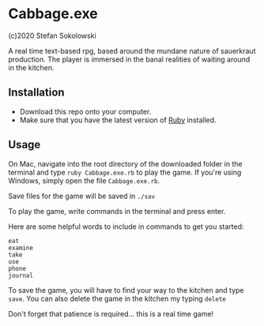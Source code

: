 # Cabbage.exe
(c)2020 Stefan Sokolowski

A real time text-based rpg, based around the mundane nature of sauerkraut production. The player is immersed in the banal realities of waiting around in the kitchen.

## Installation
- Download this repo onto your computer.
- Make sure that you have the latest version of <a href="https://www.ruby-lang.org/en/documentation/installation/">Ruby</a> installed.

## Usage
On Mac, navigate into the root directory of the downloaded folder in the terminal and type ```ruby Cabbage.exe.rb``` to play the game. If you're using Windows, simply open the file ```Cabbage.exe.rb```. 

Save files for the game will be saved in ```./sav```

To play the game, write commands in the terminal and press enter.

Here are some helpful words to include in commands to get you started:
```
eat
examine
take
use
phone
journal
```

To save the game, you will have to find your way to the kitchen and type ```save```. You can also delete the game in the kitchen my typing ```delete```

Don't forget that patience is required... this is a real time game!
